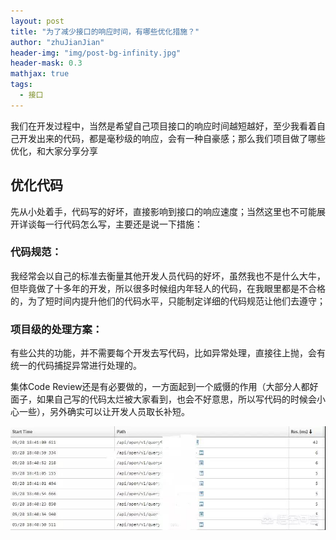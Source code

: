 ```yaml
---
layout: post
title: "为了减少接口的响应时间，有哪些优化措施？"
author: "zhuJianJian"
header-img: "img/post-bg-infinity.jpg"
header-mask: 0.3
mathjax: true
tags:
  - 接口
---
```


我们在开发过程中，当然是希望自己项目接口的响应时间越短越好，至少我看着自己开发出来的代码，都是毫秒级的响应，会有一种自豪感；那么我们项目做了哪些优化，和大家分享分享

## 优化代码

先从小处着手，代码写的好坏，直接影响到接口的响应速度；当然这里也不可能展开详谈每一行代码怎么写，主要还是说一下措施：

### 代码规范：
   我经常会以自己的标准去衡量其他开发人员代码的好坏，虽然我也不是什么大牛，但毕竟做了十多年的开发，所以很多时候组内年轻人的代码，在我眼里都是不合格的，为了短时间内提升他们的代码水平，只能制定详细的代码规范让他们去遵守；

### 项目级的处理方案：
   有些公共的功能，并不需要每个开发去写代码，比如异常处理，直接往上抛，会有统一的代码捕捉异常进行处理的。

集体Code Review还是有必要做的，一方面起到一个威慑的作用（大部分人都好面子，如果自己写的代码太烂被大家看到，也会不好意思，所以写代码的时候会小心一些），另外确实可以让开发人员取长补短。

 ![](/img/interface/interface1.0.jpg)


